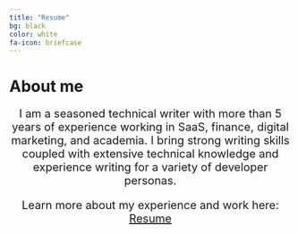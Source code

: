 ```yaml
---
title: "Resume"
bg: black
color: white
fa-icon: briefcase
---
```


# About me

<div style="text-align: center; font-size: 20px;text-decoration: none;">

<p>I am a seasoned technical writer with more than 5 years of experience working in SaaS, finance, digital marketing, and academia. I bring strong writing skills coupled with extensive technical knowledge and experience writing for a variety of developer personas.</p>

<p>Learn more about my experience and work here: <a href="https://resume.flynnrachel.com">Resume</a></p>
</div>
